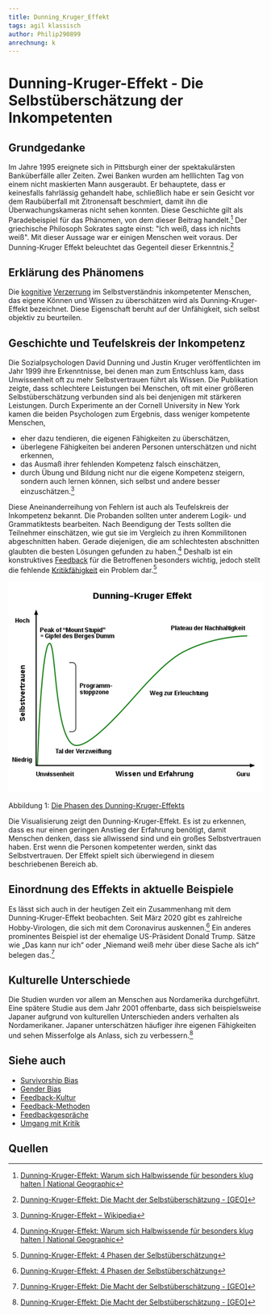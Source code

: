 ```yaml
---
title: Dunning_Kruger_Effekt
tags: agil klassisch
author: Philip290899
anrechnung: k
---
```


# Dunning-Kruger-Effekt - Die Selbstüberschätzung der Inkompetenten
## Grundgedanke
Im Jahre 1995 ereignete sich in Pittsburgh einer der spektakulärsten Banküberfälle aller Zeiten. Zwei Banken wurden am helllichten Tag von einem nicht maskierten Mann ausgeraubt. Er behauptete, dass er keinesfalls fahrlässig gehandelt habe, schließlich habe er sein Gesicht vor dem Raubüberfall mit Zitronensaft beschmiert, damit ihn die Überwachungskameras nicht sehen konnten. Diese Geschichte gilt als Paradebeispiel für das Phänomen, von dem dieser Beitrag handelt.[^1] Der griechische Philosoph Sokrates sagte einst: "Ich weiß, dass ich nichts weiß". Mit dieser Aussage war er einigen Menschen weit voraus. Der Dunning-Kruger Effekt beleuchtet das Gegenteil dieser Erkenntnis.[^2] 
## Erklärung des Phänomens 
Die [kognitive](https://github.com/ManagingProjectsSuccessfully/ManagingProjectsSuccessfully.github.io/blob/main/kb/Gender_Bias.md) [Verzerrung](https://github.com/ManagingProjectsSuccessfully/ManagingProjectsSuccessfully.github.io/blob/main/kb/Survivorship_Bias.md) im Selbstverständnis inkompetenter Menschen, das eigene Können und Wissen zu überschätzen wird als Dunning-Kruger-Effekt bezeichnet. Diese Eigenschaft beruht auf der Unfähigkeit, sich selbst objektiv zu beurteilen.
## Geschichte und Teufelskreis der Inkompetenz
Die Sozialpsychologen David Dunning und Justin Kruger veröffentlichten im Jahr 1999 ihre Erkenntnisse, bei denen man zum Entschluss kam, dass Unwissenheit oft zu mehr Selbstvertrauen führt als Wissen. Die Publikation zeigte, dass schlechtere Leistungen bei Menschen, oft mit einer größeren Selbstüberschätzung verbunden sind als bei denjenigen mit stärkeren Leistungen. Durch Experimente an der Cornell University in New York kamen die beiden Psychologen zum Ergebnis, dass weniger kompetente Menschen,
* eher dazu tendieren, die eigenen Fähigkeiten zu überschätzen,
* überlegene Fähigkeiten bei anderen Personen unterschätzen und nicht erkennen,
*	das Ausmaß ihrer fehlenden Kompetenz falsch einschätzen,
*	durch Übung und Bildung nicht nur die eigene Kompetenz steigern, sondern auch lernen können, sich selbst und andere besser einzuschätzen.[^3] 

Diese Aneinanderreihung von Fehlern ist auch als Teufelskreis der Inkompetenz bekannt. Die Probanden sollten unter anderem Logik- und Grammatiktests bearbeiten. Nach Beendigung der Tests sollten die Teilnehmer einschätzen, wie gut sie im Vergleich zu ihren Kommilitonen abgeschnitten haben. Gerade diejenigen, die am schlechtesten abschnitten glaubten die besten Lösungen gefunden zu haben.[^4] Deshalb ist ein konstruktives [Feedback](https://github.com/ManagingProjectsSuccessfully/ManagingProjectsSuccessfully.github.io/blob/main/kb/Feedbackgespr%C3%A4che.md) für die Betroffenen besonders wichtig, jedoch stellt die fehlende [Kritikfähigkeit](https://github.com/ManagingProjectsSuccessfully/ManagingProjectsSuccessfully.github.io/blob/main/kb/Umgang_mit_Kritik.md) ein Problem dar.[^5]

![Die Phasen des Dunning-Kruger-Effekts](Dunning_Kruger_Effekt/image.png) 

Abbildung 1: [Die Phasen des Dunning-Kruger-Effekts](https://de.wikipedia.org/wiki/Datei:Dunning%E2%80%93Kruger_Effekt.svg)

Die Visualisierung zeigt den Dunning-Kruger-Effekt. Es ist zu erkennen, dass es nur einen geringen Anstieg der Erfahrung benötigt, damit Menschen denken, dass sie allwissend sind und ein großes Selbstvertrauen haben. Erst wenn die Personen kompetenter werden, sinkt das Selbstvertrauen. Der Effekt spielt sich überwiegend in diesem beschriebenen Bereich ab.
## Einordnung des Effekts in aktuelle Beispiele
Es lässt sich auch in der heutigen Zeit ein Zusammenhang mit dem Dunning-Kruger-Effekt beobachten. Seit März 2020 gibt es zahlreiche Hobby-Virologen, die sich mit dem Coronavirus auskennen.[^6] Ein anderes prominentes Beispiel ist der ehemalige US-Präsident Donald Trump. Sätze wie „Das kann nur ich“ oder „Niemand weiß mehr über diese Sache als ich“ belegen das.[^7] 
## Kulturelle Unterschiede 
Die Studien wurden vor allem an Menschen aus Nordamerika durchgeführt. Eine spätere Studie aus dem Jahr 2001 offenbarte, dass sich beispielsweise Japaner aufgrund von kulturellen Unterschieden anders verhalten als Nordamerikaner. Japaner unterschätzen häufiger ihre eigenen Fähigkeiten und sehen Misserfolge als Anlass, sich zu verbessern.[^8] 
## Siehe auch
* [Survivorship Bias](https://github.com/ManagingProjectsSuccessfully/ManagingProjectsSuccessfully.github.io/blob/main/kb/Survivorship_Bias.md)
* [Gender Bias](https://github.com/ManagingProjectsSuccessfully/ManagingProjectsSuccessfully.github.io/blob/main/kb/Gender_Bias.md)
* [Feedback-Kultur](https://github.com/ManagingProjectsSuccessfully/ManagingProjectsSuccessfully.github.io/blob/main/kb/Feedback_Kultur.md)
* [Feedback-Methoden](https://github.com/ManagingProjectsSuccessfully/ManagingProjectsSuccessfully.github.io/blob/main/kb/Feedback_Methoden.md)
* [Feedbackgespräche](https://github.com/ManagingProjectsSuccessfully/ManagingProjectsSuccessfully.github.io/blob/main/kb/Feedbackgespr%C3%A4che.md)
* [Umgang mit Kritik](https://github.com/ManagingProjectsSuccessfully/ManagingProjectsSuccessfully.github.io/blob/main/kb/Umgang_mit_Kritik.md)
## Quellen
[^1]: [Dunning-Kruger-Effekt: Warum sich Halbwissende für besonders klug halten | National Geographic](https://www.nationalgeographic.de/wissenschaft/2020/06/dunning-kruger-effekt-warum-sich-halbwissende-fuer-besonders-klug-halten)

[^2]: [Dunning-Kruger-Effekt: Die Macht der Selbstüberschätzung - [GEO]](https://www.geo.de/wissen/23942-rtkl-psychologie-dunning-kruger-effekt-weshalb-inkompetente-menschen-oft-das-groesste)

[^3]: [Dunning-Kruger-Effekt – Wikipedia](https://de.wikipedia.org/wiki/Dunning-Kruger-Effekt)

[^4]: [Dunning-Kruger-Effekt: Warum sich Halbwissende für besonders klug halten | National Geographic](https://www.nationalgeographic.de/wissenschaft/2020/06/dunning-kruger-effekt-warum-sich-halbwissende-fuer-besonders-klug-halten)

[^5]: [Dunning-Kruger-Effekt: 4 Phasen der Selbstüberschätzung](https://karrierebibel.de/dunning-kruger-effekt/)

[^6]: [Dunning-Kruger-Effekt: 4 Phasen der Selbstüberschätzung](https://karrierebibel.de/dunning-kruger-effekt/)

[^7]: [Dunning-Kruger-Effekt: Die Macht der Selbstüberschätzung - [GEO]](https://www.geo.de/wissen/23942-rtkl-psychologie-dunning-kruger-effekt-weshalb-inkompetente-menschen-oft-das-groesste)

[^8]: [Dunning-Kruger-Effekt: Die Macht der Selbstüberschätzung - [GEO]](https://www.geo.de/wissen/23942-rtkl-psychologie-dunning-kruger-effekt-weshalb-inkompetente-menschen-oft-das-groesste)












